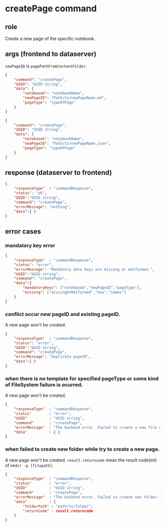 # createPage command
## role
 Create a new page of the specific notebook.

## args (frontend to dataserver)
 `newPageID` is `pagePathFromContentFolder`.
```json
{
    "command": "createPage",
    "UUID": "UUID string",
    "data": {
        "noteboook": "notebookName",
        "newPageID": "Path/to/newPageName.md",
        "pageType": "typeOfPage"
    }
}
```
```json
{
    "command": "createPage",
    "UUID": "UUID string",
    "data": {
        "noteboook": "notebookName",
        "newPageID": "Path/to/newPageName.json",
        "pageType": "typeOfPage"
    }
}
```

## response (dataserver to frontend)
```json
{
    "responseType"  : "commandResponse",
    "status": "ok",
    "UUID":"UUID string",
    "command": "createPage",
    "errorMessage": "nothing",
    "data":{ }
}
```

## error cases
### mandatory key error
```json
{
    "responseType"  : "commandResponse",
    "status": "error",
    "errorMessage": "Mandatory data keys are missing or malformed.",
    "UUID":"UUID string",
    "command": "createPage",
    "data":{
        "mandatoryKeys": ["noteboook","newPageID","pageType"],
        "missing": ["missingOrMalformed","key","names"]
    }
}
```


### conflict occur new pageID and existing pageID.
 A new page won't be created.
```json
{
    "responseType"  : "commandResponse",
    "status": "error",
    "UUID":"UUID string",
    "command": "createPage",
    "errorMessage": "duplicate pageID",
    "data":{ }
}
```

### when there is no template for specified pageType or some kind of FileSystem failure is ocurred.
 A new page won't be created.
```json
{
    "responseType"  : "commandResponse",
    "status"        : "error",
    "UUID"          : "UUID string",
    "command"       : "createPage",
    "errorMessage"  : "The backend error. Failed to create a new file or to find the specified pageType: [pageType]",
    "data"          : { }
}
```

### when failed to create new folder while try to create a new page.
 A new page won't be created. ```result.returncode``` mean the result code(int) of ```mkdir -p [filepath]```.
```json
{
    "responseType"  : "commandResponse",
    "status"        : "error",
    "UUID"          : "UUID string",
    "command"       : "createPage",
    "errorMessage"  : "The backend error. Failed to create new folder.",
    "data"          : { 
        "folderPath" : "path/to/folder", 
        "returnCode" : result.returncode
    }
}
```


